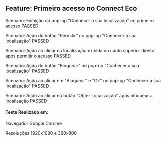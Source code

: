 ## Feature: Primeiro acesso no Connect Eco

Scenario: Exibição do pop-up "Conhecer a sua localização" no primeiro acesso PASSED

Scenario: Ação do botão "Permitir" no pop-up "Conhecer a sua localização" PASSED

Scenario: Ação ao clicar na localização exibida no canto superior direito após permitir o acesso PASSED

Scenario: Ação do botão "Bloquear" no pop-up "Conhecer a sua localização" PASSED 

Scenario: Ação ao clicar em "Bloquear" e "Ok" no pop-up "Conhecer a sua localização" PASSED

Scenario: Ação ao clicar no botão "Obter Localização" após bloquear a localização PASSED

#### Teste Realizado em:
Navegador Google Chrome

Resoluções 1920x1080 e 360x800
